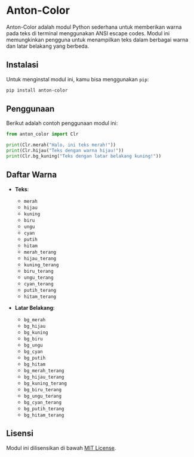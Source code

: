 # Anton-Color

 Anton-Color adalah modul Python sederhana untuk memberikan warna pada teks di terminal menggunakan ANSI escape codes. Modul ini memungkinkan pengguna untuk menampilkan teks dalam berbagai warna dan latar belakang yang berbeda.

## Instalasi

Untuk menginstal modul ini, kamu bisa menggunakan `pip`:

```bash
pip install anton-color
```

## Penggunaan

Berikut adalah contoh penggunaan modul ini:

```python
from anton_color import Clr

print(Clr.merah("Halo, ini teks merah!"))
print(Clr.hijau("Teks dengan warna hijau!"))
print(Clr.bg_kuning("Teks dengan latar belakang kuning!"))
```

## Daftar Warna

- **Teks**:
  - `merah`
  - `hijau`
  - `kuning`
  - `biru`
  - `ungu`
  - `cyan`
  - `putih`
  - `hitam`
  - `merah_terang`
  - `hijau_terang`
  - `kuning_terang`
  - `biru_terang`
  - `ungu_terang`
  - `cyan_terang`
  - `putih_terang`
  - `hitam_terang`

- **Latar Belakang**:
  - `bg_merah`
  - `bg_hijau`
  - `bg_kuning`
  - `bg_biru`
  - `bg_ungu`
  - `bg_cyan`
  - `bg_putih`
  - `bg_hitam`
  - `bg_merah_terang`
  - `bg_hijau_terang`
  - `bg_kuning_terang`
  - `bg_biru_terang`
  - `bg_ungu_terang`
  - `bg_cyan_terang`
  - `bg_putih_terang`
  - `bg_hitam_terang`

## Lisensi

Modul ini dilisensikan di bawah [MIT License](LICENSE).
